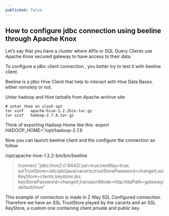 ```yaml
---
published: false
---
```

## How to configure jdbc connection using beeline through Apache Knox

Let’s say that  you have a cluster where APIs or SQL Query Clients use Apache Knox  secured gateway to have access to their data.

To configure a jdbc client connection , you better try to test it with beeline client.

Beeline is a jdbc Hive Client that help to interact with Hive Data Bases. either remotely or not.

Untar hadoop  and Hive tarballs from Apache archive site

```
# untar them on slash opt
tar xzvf   apache-hive-1.2.2bin.tar.gz    
tar xzvf   hadoop-2.7.6.tar.gz           
```
Think of exporting Hadoop Home like this: export HADOOP_HOME='/opt/hadoop-2.7.6 

Now you can launch beeline client and the  configure the connection  as follow

/opt/apache-hive-1.2.2-bin/bin/beeline

>!connect "jdbc:hive2://<KNOX FQDN>:8443/;ssl=true;twoWay=true;\
sslTrustStore=/etc/pki/java/cacerts;trustStorePassword=changeit;sslKeyStore=clients.keystore.jks;\
keyStorePassword=changeit;transportMode=http;httpPath=gateway/default/hive"


This example of connection is made in  2 Way SSL Configured connection. Therefore we have an SSL TrustStore played by the cacerts and an SSL KeyStore, a custom one containing client private and public key.